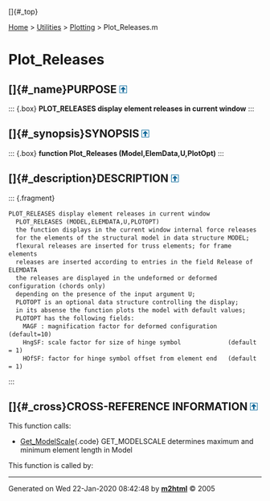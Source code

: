 []{#_top}

<div>

[Home](../../FEDEASLab.html) \> [Utilities](../FEDEASLab.html) \>
[Plotting](FEDEASLab.html) \> Plot_Releases.m

</div>

# Plot_Releases

## []{#_name}PURPOSE [![\^](../../up.png)](#_top)

::: {.box}
**PLOT_RELEASES display element releases in current window**
:::

## []{#_synopsis}SYNOPSIS [![\^](../../up.png)](#_top)

::: {.box}
**function Plot_Releases (Model,ElemData,U,PlotOpt)**
:::

## []{#_description}DESCRIPTION [![\^](../../up.png)](#_top)

::: {.fragment}
``` {.comment}
PLOT_RELEASES display element releases in current window
  PLOT_RELEASES (MODEL,ELEMDATA,U,PLOTOPT)
  the function displays in the current window internal force releases
  for the elements of the structural model in data structure MODEL;
  flexural releases are inserted for truss elements; for frame elements
  releases are inserted according to entries in the field Release of ELEMDATA
  the releases are displayed in the undeformed or deformed configuration (chords only)
  depending on the presence of the input argument U; 
  PLOTOPT is an optional data structure controlling the display;
  in its absense the function plots the model with default values;
  PLOTOPT has the following fields:
    MAGF : magnification factor for deformed configuration   (default=10)
    HngSF: scale factor for size of hinge symbol             (default = 1)
    HOfSF: factor for hinge symbol offset from element end   (default = 1)
```
:::

## []{#_cross}CROSS-REFERENCE INFORMATION [![\^](../../up.png)](#_top)

This function calls:

-   [Get_ModelScale](Get_ModelScale.html "function [ModSc,maxL,minL] = Get_ModelScale (Model,Ratio)"){.code}
    GET_MODELSCALE determines maximum and minimum element length in
    Model

This function is called by:

------------------------------------------------------------------------

Generated on Wed 22-Jan-2020 08:42:48 by
**[m2html](http://www.artefact.tk/software/matlab/m2html/ "Matlab Documentation in HTML")**
© 2005
